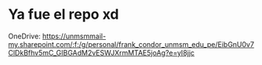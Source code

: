 # Ya fue el repo xd
OneDrive: https://unmsmmail-my.sharepoint.com/:f:/g/personal/frank_condor_unmsm_edu_pe/EibGnU0v7ClDkBfhv5mC_GIBGAdM2vESWJXrmMTAE5joAg?e=yI8jjc
